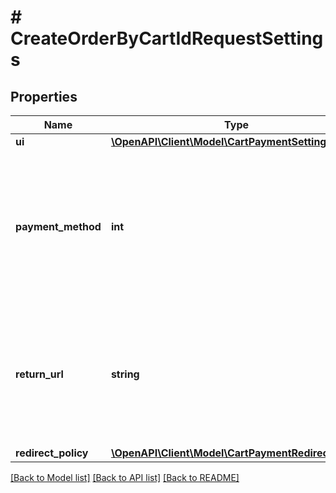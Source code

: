 # # CreateOrderByCartIdRequestSettings

## Properties

Name | Type | Description | Notes
------------ | ------------- | ------------- | -------------
**ui** | [**\OpenAPI\Client\Model\CartPaymentSettingsUi**](CartPaymentSettingsUi.md) |  | [optional]
**payment_method** | **int** | Payment method ID. It determines the display of currency in the payment interface, as some payment methods may only support certain currencies. | [optional]
**return_url** | **string** | Page to redirect the user to after payment. Parameters &#x60;user_id&#x60;, &#x60;foreigninvoice&#x60;, &#x60;invoice_id&#x60; and &#x60;status&#x60; will be automatically added to the link. | [optional]
**redirect_policy** | [**\OpenAPI\Client\Model\CartPaymentRedirectPolicy**](CartPaymentRedirectPolicy.md) |  | [optional]

[[Back to Model list]](../../README.md#models) [[Back to API list]](../../README.md#endpoints) [[Back to README]](../../README.md)
